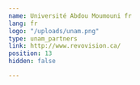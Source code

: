 ```yaml
---
name: Université Abdou Moumouni fr
lang: fr
logo: "/uploads/unam.png"
type: unam_partners
link: http://www.revovision.ca/
position: 13
hidden: false

---
```

